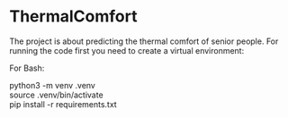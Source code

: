 # ThermalComfort

The project is about predicting the thermal comfort of senior people. For running the code first you need to create a virtual environment:

For Bash: 

python3 -m venv .venv  
source .venv/bin/activate  
pip install -r requirements.txt

